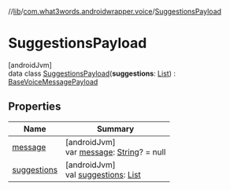 //[lib](../../../index.md)/[com.what3words.androidwrapper.voice](../index.md)/[SuggestionsPayload](index.md)

# SuggestionsPayload

[androidJvm]\
data class [SuggestionsPayload](index.md)(**suggestions**: [List](https://kotlinlang.org/api/latest/jvm/stdlib/kotlin.collections/-list/index.html)<Suggestion>) : [BaseVoiceMessagePayload](../-base-voice-message-payload/index.md)

## Properties

| Name | Summary |
|---|---|
| [message](index.md#395761862%2FProperties%2F-1973928616) | [androidJvm]<br>var [message](index.md#395761862%2FProperties%2F-1973928616): [String](https://kotlinlang.org/api/latest/jvm/stdlib/kotlin/-string/index.html)? = null |
| [suggestions](suggestions.md) | [androidJvm]<br>val [suggestions](suggestions.md): [List](https://kotlinlang.org/api/latest/jvm/stdlib/kotlin.collections/-list/index.html)<Suggestion> |
